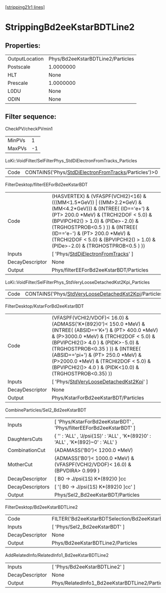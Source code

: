 [[stripping21r1 lines]](./stripping21r1-index)

# StrippingBd2eeKstarBDTLine2

## Properties:

|                |                                   |
|----------------|-----------------------------------|
| OutputLocation | Phys/Bd2eeKstarBDTLine2/Particles |
| Postscale      | 1.0000000                         |
| HLT            | None                              |
| Prescale       | 1.0000000                         |
| L0DU           | None                              |
| ODIN           | None                              |

## Filter sequence:

CheckPV/checkPVmin1

|        |     |
|--------|-----|
| MinPVs | 1   |
| MaxPVs | -1  |

LoKi::VoidFilter/SelFilterPhys_StdDiElectronFromTracks_Particles

|      |                                                                                                                  |
|------|------------------------------------------------------------------------------------------------------------------|
| Code | CONTAINS('Phys/[StdDiElectronFromTracks](./stripping21r1-commonparticles-stddielectronfromtracks)/Particles')\>0 |

FilterDesktop/filterEEForBd2eeKstarBDT

|                 |                                                                                                                                                                                                                                                                                                                                                           |
|-----------------|-----------------------------------------------------------------------------------------------------------------------------------------------------------------------------------------------------------------------------------------------------------------------------------------------------------------------------------------------------------|
| Code            | (HASVERTEX) & (VFASPF(VCHI2)\<16) & (((MM\<1.5\*GeV)) \| ((MM\>2.2\*GeV) & (MM\<4.2\*GeV))) & (INTREE( (ID=='e+') & (PT\> 200.0 \*MeV) & (TRCHI2DOF \< 5.0) & (BPVIPCHI2() \> 1.0) & (PIDe\>-2.0) & (TRGHOSTPROB\<0.5 ) )) & (INTREE( (ID=='e-') & (PT\> 200.0 \*MeV) & (TRCHI2DOF \< 5.0) & (BPVIPCHI2() \> 1.0) & (PIDe\>-2.0) & (TRGHOSTPROB\<0.5 ) )) |
| Inputs          | [ 'Phys/[StdDiElectronFromTracks](./stripping21r1-commonparticles-stddielectronfromtracks)' ]                                                                                                                                                                                                                                                           |
| DecayDescriptor | None                                                                                                                                                                                                                                                                                                                                                      |
| Output          | Phys/filterEEForBd2eeKstarBDT/Particles                                                                                                                                                                                                                                                                                                                   |

LoKi::VoidFilter/SelFilterPhys_StdVeryLooseDetachedKst2Kpi_Particles

|      |                                                                                                                          |
|------|--------------------------------------------------------------------------------------------------------------------------|
| Code | CONTAINS('Phys/[StdVeryLooseDetachedKst2Kpi](./stripping21r1-commonparticles-stdveryloosedetachedkst2kpi)/Particles')\>0 |

FilterDesktop/KstarForBd2eeKstarBDT

|                 |                                                                                                                                                                                                                                                                                                                                                                                 |
|-----------------|---------------------------------------------------------------------------------------------------------------------------------------------------------------------------------------------------------------------------------------------------------------------------------------------------------------------------------------------------------------------------------|
| Code            | (VFASPF(VCHI2/VDOF)\< 16.0) & (ADMASS('K\*(892)0')\< 150.0 \*MeV) & (INTREE( (ABSID=='K+') & (PT\> 400.0 \*MeV) & (P\>3000.0 \*MeV) & (TRCHI2DOF \< 5.0) & (BPVIPCHI2()\> 4.0 ) & (PIDK\>-5.0) & (TRGHOSTPROB\<0.35 ) )) & (INTREE( (ABSID=='pi+') & (PT\> 250.0 \*MeV) & (P\>2000.0 \*MeV) & (TRCHI2DOF \< 5.0) & (BPVIPCHI2()\> 4.0 ) & (PIDK\<10.0) & (TRGHOSTPROB\<0.35) )) |
| Inputs          | [ 'Phys/[StdVeryLooseDetachedKst2Kpi](./stripping21r1-commonparticles-stdveryloosedetachedkst2kpi)' ]                                                                                                                                                                                                                                                                         |
| DecayDescriptor | None                                                                                                                                                                                                                                                                                                                                                                            |
| Output          | Phys/KstarForBd2eeKstarBDT/Particles                                                                                                                                                                                                                                                                                                                                            |

CombineParticles/Sel2_Bd2eeKstarBDT

|                  |                                                                                   |
|------------------|-----------------------------------------------------------------------------------|
| Inputs           | [ 'Phys/KstarForBd2eeKstarBDT' , 'Phys/filterEEForBd2eeKstarBDT' ]              |
| DaughtersCuts    | { '' : 'ALL' , 'J/psi(1S)' : 'ALL' , 'K\*(892)0' : 'ALL' , 'K\*(892)~0' : 'ALL' } |
| CombinationCut   | (ADAMASS('B0')\< 1200.0 \*MeV)                                                    |
| MotherCut        | (ADMASS('B0')\< 1000.0 \*MeV) & (VFASPF(VCHI2/VDOF)\< 16.0) & (BPVDIRA\> 0.999 )  |
| DecayDescriptor  | [ B0 -\> J/psi(1S) K\*(892)0 ]cc                                                |
| DecayDescriptors | [ '[ B0 -\> J/psi(1S) K\*(892)0 ]cc' ]                                        |
| Output           | Phys/Sel2_Bd2eeKstarBDT/Particles                                                 |

FilterDesktop/Bd2eeKstarBDTLine2

|                 |                                                |
|-----------------|------------------------------------------------|
| Code            | FILTER('Bd2eeKstarBDTSelection/Bd2eeKstarBDT') |
| Inputs          | [ 'Phys/Sel2_Bd2eeKstarBDT' ]                |
| DecayDescriptor | None                                           |
| Output          | Phys/Bd2eeKstarBDTLine2/Particles              |

AddRelatedInfo/RelatedInfo1_Bd2eeKstarBDTLine2

|                 |                                                |
|-----------------|------------------------------------------------|
| Inputs          | [ 'Phys/Bd2eeKstarBDTLine2' ]                |
| DecayDescriptor | None                                           |
| Output          | Phys/RelatedInfo1_Bd2eeKstarBDTLine2/Particles |

